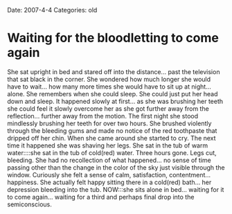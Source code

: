 Date: 2007-4-4
Categories: old

# Waiting for the bloodletting to come again

She sat upright in bed and stared off into the distance... past the television that sat black in the corner.  She wondered how much longer she would have to wait... how many more times she would have to sit up at night... alone.  She remembers when she could sleep.  She could just put her head down and sleep. It happened slowly at first... as she was brushing her teeth she could feel it slowly overcome her as she got further away from the reflection... further away from the motion.  The first night she stood mindlessly brushing her teeth for over two hours.  She brushed violently through the bleeding gums and made no notice of the red toothpaste that dripped off her chin.  When she came around she started to cry. The next time it happened she was shaving her legs.  She sat in the tub of warm water::::she sat in the tub of cold(red) water.  Three hours gone.  Legs cut, bleeding.  She had no recollection of what happened... no sense of time passing other than the change in the color of the sky just visible through the window.  Curiously she felt a sense of calm, satisfaction, contentment... happiness.  She actually felt happy sitting there in a cold(red) bath... her depression bleeding into the tub.  NOW:::she sits alone in bed... waiting for it to come again... waiting for a third and perhaps final drop into the semiconscious.
